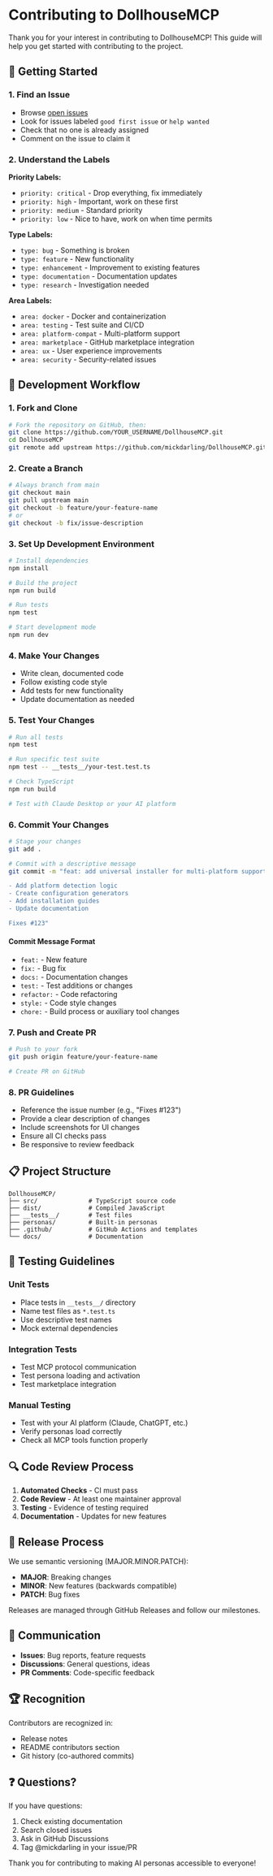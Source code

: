 # Contributing to DollhouseMCP

Thank you for your interest in contributing to DollhouseMCP! This guide will help you get started with contributing to the project.

## 🎯 Getting Started

### 1. Find an Issue
- Browse [open issues](https://github.com/mickdarling/DollhouseMCP/issues)
- Look for issues labeled `good first issue` or `help wanted`
- Check that no one is already assigned
- Comment on the issue to claim it

### 2. Understand the Labels

**Priority Labels:**
- `priority: critical` - Drop everything, fix immediately
- `priority: high` - Important, work on these first
- `priority: medium` - Standard priority
- `priority: low` - Nice to have, work on when time permits

**Type Labels:**
- `type: bug` - Something is broken
- `type: feature` - New functionality
- `type: enhancement` - Improvement to existing features
- `type: documentation` - Documentation updates
- `type: research` - Investigation needed

**Area Labels:**
- `area: docker` - Docker and containerization
- `area: testing` - Test suite and CI/CD
- `area: platform-compat` - Multi-platform support
- `area: marketplace` - GitHub marketplace integration
- `area: ux` - User experience improvements
- `area: security` - Security-related issues

## 🔧 Development Workflow

### 1. Fork and Clone
```bash
# Fork the repository on GitHub, then:
git clone https://github.com/YOUR_USERNAME/DollhouseMCP.git
cd DollhouseMCP
git remote add upstream https://github.com/mickdarling/DollhouseMCP.git
```

### 2. Create a Branch
```bash
# Always branch from main
git checkout main
git pull upstream main
git checkout -b feature/your-feature-name
# or
git checkout -b fix/issue-description
```

### 3. Set Up Development Environment
```bash
# Install dependencies
npm install

# Build the project
npm run build

# Run tests
npm test

# Start development mode
npm run dev
```

### 4. Make Your Changes
- Write clean, documented code
- Follow existing code style
- Add tests for new functionality
- Update documentation as needed

### 5. Test Your Changes
```bash
# Run all tests
npm test

# Run specific test suite
npm test -- __tests__/your-test.test.ts

# Check TypeScript
npm run build

# Test with Claude Desktop or your AI platform
```

### 6. Commit Your Changes
```bash
# Stage your changes
git add .

# Commit with a descriptive message
git commit -m "feat: add universal installer for multi-platform support

- Add platform detection logic
- Create configuration generators
- Add installation guides
- Update documentation

Fixes #123"
```

#### Commit Message Format
- `feat:` - New feature
- `fix:` - Bug fix
- `docs:` - Documentation changes
- `test:` - Test additions or changes
- `refactor:` - Code refactoring
- `style:` - Code style changes
- `chore:` - Build process or auxiliary tool changes

### 7. Push and Create PR
```bash
# Push to your fork
git push origin feature/your-feature-name

# Create PR on GitHub
```

### 8. PR Guidelines
- Reference the issue number (e.g., "Fixes #123")
- Provide a clear description of changes
- Include screenshots for UI changes
- Ensure all CI checks pass
- Be responsive to review feedback

## 📋 Project Structure

```
DollhouseMCP/
├── src/              # TypeScript source code
├── dist/             # Compiled JavaScript
├── __tests__/        # Test files
├── personas/         # Built-in personas
├── .github/          # GitHub Actions and templates
└── docs/             # Documentation
```

## 🧪 Testing Guidelines

### Unit Tests
- Place tests in `__tests__/` directory
- Name test files as `*.test.ts`
- Use descriptive test names
- Mock external dependencies

### Integration Tests
- Test MCP protocol communication
- Test persona loading and activation
- Test marketplace integration

### Manual Testing
- Test with your AI platform (Claude, ChatGPT, etc.)
- Verify personas load correctly
- Check all MCP tools function properly

## 🔍 Code Review Process

1. **Automated Checks** - CI must pass
2. **Code Review** - At least one maintainer approval
3. **Testing** - Evidence of testing required
4. **Documentation** - Updates for new features

## 🚀 Release Process

We use semantic versioning (MAJOR.MINOR.PATCH):
- **MAJOR**: Breaking changes
- **MINOR**: New features (backwards compatible)
- **PATCH**: Bug fixes

Releases are managed through GitHub Releases and follow our milestones.

## 💬 Communication

- **Issues**: Bug reports, feature requests
- **Discussions**: General questions, ideas
- **PR Comments**: Code-specific feedback

## 🏆 Recognition

Contributors are recognized in:
- Release notes
- README contributors section
- Git history (co-authored commits)

## ❓ Questions?

If you have questions:
1. Check existing documentation
2. Search closed issues
3. Ask in GitHub Discussions
4. Tag @mickdarling in your issue/PR

Thank you for contributing to making AI personas accessible to everyone!
